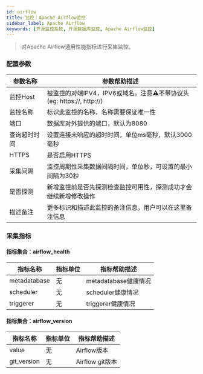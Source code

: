 ```yaml
---
id: airflow  
title: 监控：Apache Airflow监控      
sidebar_label: Apache Airflow  
keywords: [开源监控系统, 开源数据库监控, Apache Airflow监控]
---
```


> 对Apache Airflow通用性能指标进行采集监控。

### 配置参数

| 参数名称     | 参数帮助描述                                                 |
| ------------ | ------------------------------------------------------------ |
| 监控Host     | 被监控的对端IPV4，IPV6或域名。注意⚠️不带协议头(eg: https://, http://) |
| 监控名称     | 标识此监控的名称，名称需要保证唯一性                         |
| 端口         | 数据库对外提供的端口，默认为8080                             |
| 查询超时时间 | 设置连接未响应的超时时间，单位ms毫秒，默认3000毫秒           |
| HTTPS        | 是否启用HTTPS                                                |
| 采集间隔     | 监控周期性采集数据间隔时间，单位秒，可设置的最小间隔为30秒   |
| 是否探测     | 新增监控前是否先探测检查监控可用性，探测成功才会继续新增修改操作 |
| 描述备注     | 更多标识和描述此监控的备注信息，用户可以在这里备注信息       |

### 采集指标

#### 指标集合：airflow_health

| 指标名称     | 指标单位 | 指标帮助描述         |
| ------------ | -------- | -------------------- |
| metadatabase | 无       | metadatabase健康情况 |
| scheduler    | 无       | scheduler健康情况    |
| triggerer    | 无       | triggerer健康情况    |

#### 指标集合：airflow_version

| 指标名称    | 指标单位 | 指标帮助描述    |
| ----------- | -------- | --------------- |
| value       | 无       | Airflow版本     |
| git_version | 无       | Airflow git版本 |



